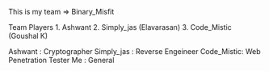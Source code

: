 This is my team => Binary_Misfit 

Team Players 
            1. Ashwant
            2. Simply_jas (Elavarasan)
            3. Code_Mistic (Goushal K)

Ashwant    : Cryptographer
Simply_jas : Reverse Engeineer 
Code_Mistic: Web Penetration Tester
Me         : General